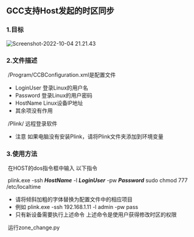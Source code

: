 ## GCC支持Host发起的时区同步

### 1.目标

![Screenshot-2022-10-04 21.21.43](https://nas.comtech.work:5541/2022/10/04_Screenshot-2022-10-04%2021.21.43.png)

### 2.文件描述

​	/Program/CCBConfiguration.xml是配置文件

+ LoginUser 登录Linux的用户名
+ Password 登录Linux的用户密码
+ HostName Linux设备IP地址
+ 其余项没有作用

​	/Plink/ 远程登录软件

+ 注意 如果电脑没有安装Plink，请将Plink文件夹添加到环境变量

### 3.使用方法

​	在HOST的dos指令框中输入 以下指令

​		 plink.exe -ssh ***HostName*** -l ***LoginUser*** -pw ***Password*** sudo chmod 777 /etc/localtime

+ 请将倾斜加粗的字体替换为配置文件中的相应项目
+ 例如  plink.exe -ssh 192.168.1.11 -l admin -pw pass
+ 只有新设备需要执行上述命令 上述命令是使用户获得修改时区的权限

​	运行zone_change.py






